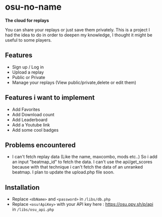 # osu-no-name

__The cloud for replays__

You can share your replays or just save them privately.
This is a project I had the idea to do in order to deepen my knowledge, I thought it might be useful to some players.

## Features

* Sign up / Log in
* Upload a replay
* Public or Private
* Manage your replays (View public/private,delete or edit them)

## Features i want to implement

* Add Favorites
* Add Download count
* Add Leaderboard
* Add a Youtube link
* Add some cool badges

## Problems encountered

* I can't fetch replay data (Like the name, maxcombo, mods etc..) So i add an input "beatmap_id" to fetch the data.
I can't use the api/get_scores because with that technique i can't fetch the data of an unranked beatmap. I plan to update the upload.php
file soon.

## Installation

* Replace `<dbName>` and `<password>` in `/libs/db.php`
* Replace `<osu!ApiKey>` with your API key here : https://osu.ppy.sh/p/api in `/libs/osu_api.php`
